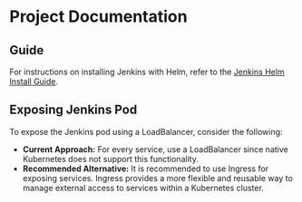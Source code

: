# Project Documentation

## Guide

For instructions on installing Jenkins with Helm, refer to the [Jenkins Helm Install Guide](https://octopus.com/blog/jenkins-helm-install-guide).

## Exposing Jenkins Pod

To expose the Jenkins pod using a LoadBalancer, consider the following:

- **Current Approach:** For every service, use a LoadBalancer since native Kubernetes does not support this functionality.
- **Recommended Alternative:** It is recommended to use Ingress for exposing services. Ingress provides a more flexible and reusable way to manage external access to services within a Kubernetes cluster.
